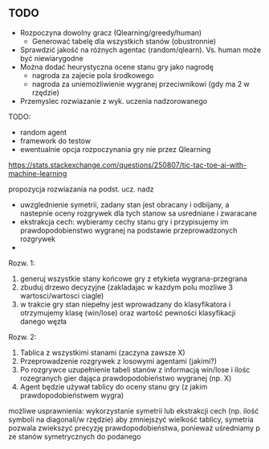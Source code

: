 TODO
- 

- Rozpoczyna dowolny gracz (Qlearning/greedy/human)
    - Generować tabelę dla wszystkich stanów (obustronnie)
- Sprawdzić jakość na różnych agentac (random/qlearn). Vs. human może być niewiarygodne
- Można dodać heurystyczna ocene stanu gry jako nagrodę
    - nagroda za zajecie pola środkowego
    - nagroda za uniemożliwienie wygranej przeciwnikowi (gdy ma 2 w rzędzie)
- Przemyslec rozwiazanie z wyk. uczenia nadzorowanego



TODO:
- random agent
- framework do testow
- ewentualnie opcja rozpoczynania gry nie przez Qlearning


https://stats.stackexchange.com/questions/250807/tic-tac-toe-ai-with-machine-learning


propozycja rozwiazania na podst. ucz. nadz
- uwzglednienie symetrii, zadany stan jest obracany i odbijany, a nastepnie oceny rozgrywek dla tych stanow sa usredniane i zwaracane
- ekstrakcja cech: wybieramy cechy stanu gry i przypisujemy im prawdopodobienstwo wygranej na podstawie przeprowadzonych rozgrywek
- 

Rozw. 1:
1) generuj wszystkie stany końcowe gry z etykieta wygrana-przegrana
2) zbuduj drzewo decyzyjne (zakladajac w kazdym polu mozliwe 3 wartosci/wartosci ciagle)
3) w trakcie gry stan niepełny jest wprowadzany do klasyfikatora i otrzymujemy klasę (win/lose) oraz wartość pewności klasyfikacji danego węzła


Rozw. 2:
1) Tablica z wszystkimi stanami (zaczyna zawsze X)
2) Przeprowadzenie rozgrywek z losowymi agentami (jakimi?)
3) Po rozgrywce uzupełnienie tabeli stanów z informacją win/lose i ilośc rozegranych gier dająca prawdopodobieństwo wygranej (np. X)
4) Agent będzie używał tablicy do oceny stanu gry (z jakim prawdopodobieństwem wygra)

możliwe usprawnienia: wykorzystanie symetrii lub ekstrakcji cech (np. ilość symboli na diagonali/w rzędzie) aby zmniejszyć wielkość tablicy,
symetria pozwala zwiekszyć precyzję prawdopodobieństwa, ponieważ uśredniamy p ze stanów symetrycznych do podanego
